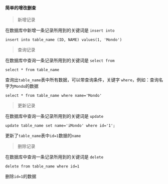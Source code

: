 #### 简单的增改删查

> 新增记录

在数据库中新增一条记录所用到的关键词是 `insert into`

```
insert into table_name (ID, NAME) values(1, 'Mondo')
```

> 查询记录

在数据库中查询一条记录所用到的关键词是 `select from`

```
select * from table_name
```
查询出`table_name`表中所有数据，可以带查询条件，关键字 `where`，例如：查询名字为`Mondo`的数据

```
select * from table_name where name='Mondo'
```

> 更新记录

在数据库中查询一条记录所用到的关键词是 `update`

```
update table_name set name='iMondo' where id='1';
```
更新了`table_name`表中`id=1`数据的`name`

> 删除记录

在数据库中查询一条记录所用到的关键词是 `delete`

```
delete from table_name where id=1
```
删除`id=1`的数据



